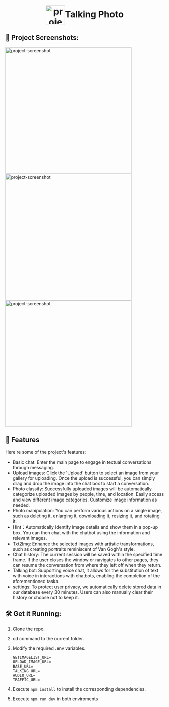<h1 align="center" id="title"><img align="center" src="https://imgur.com/ybD9SrK.png" alt="project-image" style="width:60px; height:60px">Talking Photo</h1>

<h2>📸 Project Screenshots:</h2>

<img src="https://imgur.com/w6A4cgy.png" alt="project-screenshot" width="400" height="400/">

<img src="https://imgur.com/nriEzQV.png" alt="project-screenshot" width="400" height="400/">

<img src="https://imgur.com/lwVVC5y.png" alt="project-screenshot" width="400" height="400/">


<h2>🧐 Features</h2>

Here're some of the project's features:

- Basic chat: Enter the main page to engage in textual conversations through messaging.
- Upload images: Click the 'Upload' button to select an image from your gallery for uploading. Once the upload is successful, you can simply drag and drop the image into the chat box to start a conversation.
- Photo classify: Successfully uploaded images will be  automatically categorize uploaded images by people, time, and location. Easily access and view different image categories. Customize image information as needed.
- Photo manipulation: You can perform various actions on a single image, such as deleting it, enlarging it, downloading it, resizing it, and rotating it. 
- Hint：Automatically identify image details and show them in a pop-up box. You can then chat with the chatbot using the information and relevant images.
- Txt2Img: Enhance the selected images with artistic transformations, such as creating portraits reminiscent of Van Gogh's style.
- Chat history: The current session will be saved within the specified time frame. If the user closes the window or navigates to other pages, they can resume the conversation from where they left off when they return.
- Talking bot: Supporting voice chat, it allows for the substitution of text with voice in interactions with chatbots, enabling the completion of the aforementioned tasks.
- settings: 
To protect user privacy, we automatically delete stored data in our database every 30 minutes. Users can also manually clear their history or choose not to keep it.

<h2>🛠️ Get it Running:</h2>

1. Clone the repo.

2. cd command to the current folder.

3. Modify the required .env variables.
    ```
    GETIMAGELIST_URL=
    UPLOAD_IMAGE_URL=
    BASE_URL=
    TALKING_URL=
    AUDIO_URL=
    TRAFFIC_URL= 

    ```
4. Execute `npm install` to install the corresponding dependencies.

5. Execute `npm run dev` in both enviroments
